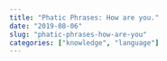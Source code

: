 ```yaml
---
title: "Phatic Phrases: How are you."
date: "2019-08-06"
slug: "phatic-phrases-how-are-you"
categories: ["knowledge", "language"]
---
```



